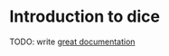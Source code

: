# Introduction to dice

TODO: write [great documentation](http://jacobian.org/writing/what-to-write/)
